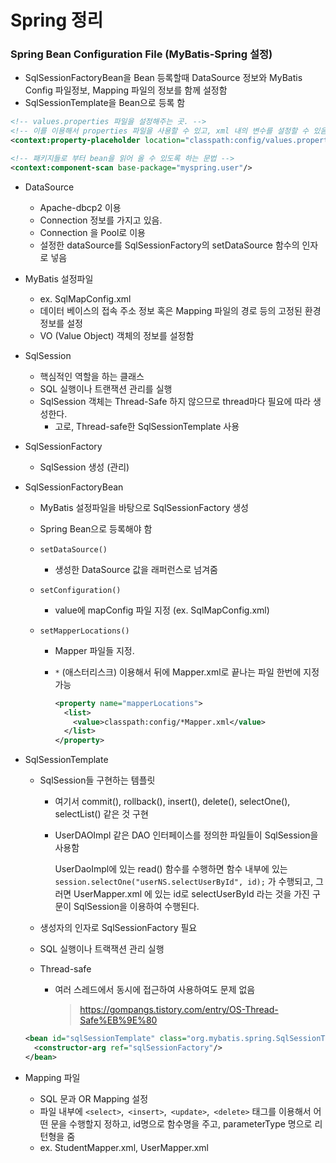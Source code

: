 # Spring 정리



### Spring Bean Configuration File (MyBatis-Spring 설정)

- SqlSessionFactoryBean을 Bean 등록할때 DataSource 정보와 MyBatis Config 파일정보, Mapping 파일의 정보를 함께 설정함
- SqlSessionTemplate을 Bean으로 등록 함

```xml
<!-- values.properties 파일을 설정해주는 곳. -->
<!-- 이를 이용해서 properties 파일을 사용할 수 있고, xml 내의 변수를 설정할 수 있음-->
<context:property-placeholder location="classpath:config/values.properties"/>

<!-- 패키지들로 부터 bean을 읽어 올 수 있도록 하는 문법 -->
<context:component-scan base-package="myspring.user"/>                         
```

- DataSource 
  - Apache-dbcp2 이용
  - Connection 정보를 가지고 있음.
  - Connection 을 Pool로 이용
  - 설정한 dataSource를 SqlSessionFactory의 setDataSource 함수의 인자로 넣음

- MyBatis 설정파일
  - ex. SqlMapConfig.xml
  - 데이터 베이스의 접속 주소 정보 혹은 Mapping 파일의 경로 등의 고정된 환경정보를 설정
  - VO (Value Object) 객체의 정보를 설정함

- SqlSession
  - 핵심적인 역할을 하는 클래스
  - SQL 실행이나 트랜잭션 관리를 실행
  - SqlSession 객체는 Thread-Safe 하지 않으므로 thread마다 필요에 따라 생성한다.
    - 고로, Thread-safe한 SqlSessionTemplate 사용
- SqlSessionFactory
  
  - SqlSession 생성 (관리)
- SqlSessionFactoryBean
  - MyBatis 설정파일을 바탕으로 SqlSessionFactory 생성
  - Spring Bean으로 등록해야 함

  - `setDataSource()`

    - 생성한 DataSource 값을 래퍼런스로 넘겨줌

  - `setConfiguration()`

    - value에 mapConfig 파일 지정 (ex. SqlMapConfig.xml)

  - `setMapperLocations()`

    - Mapper 파일들 지정.

    - `*` (애스터리스크) 이용해서 뒤에 Mapper.xml로 끝나는 파일 한번에 지정 가능

      ```xml
      <property name="mapperLocations">
        <list>
          <value>classpath:config/*Mapper.xml</value>
        </list>
      </property>
      ```

- SqlSessionTemplate

  - SqlSession들 구현하는 템플릿

    - 여기서 commit(), rollback(), insert(), delete(), selectOne(), selectList() 같은 것 구현

    - UserDAOImpl 같은 DAO 인터페이스를 정의한 파일들이 SqlSession을 사용함

      UserDaoImpl에 있는 read() 함수를 수행하면 함수 내부에 있는 `session.selectOne("userNS.selectUserById", id);` 가 수행되고, 그러면 UserMapper.xml 에 있는 id로 selectUserById 라는 것을 가진 구문이 SqlSession을 이용하여 수행된다.

  - 생성자의 인자로 SqlSessionFactory 필요

  - SQL 실행이나 트랙잭션 관리 실행

  - Thread-safe

    - 여러 스레드에서 동시에 접근하여 사용하여도 문제 없음

      > https://gompangs.tistory.com/entry/OS-Thread-Safe%EB%9E%80

  ```xml
  <bean id="sqlSessionTemplate" class="org.mybatis.spring.SqlSessionTemplate">
  	<constructor-arg ref="sqlSessionFactory"/>
  </bean>
  ```

- Mapping 파일
  - SQL 문과 OR Mapping 설정
  - 파일 내부에 `<select>`,` <insert>`,` <update>`,` <delete>` 태그를 이용해서 어떤 문을 수행할지 정하고,  id명으로 함수명을 주고, parameterType 명으로 리턴형을 줌
  - ex. StudentMapper.xml, UserMapper.xml

